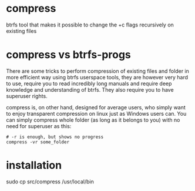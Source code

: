 # compress
btrfs tool that makes it possible to change the +c flags recursively on existing files

# compress vs btrfs-progs
There are some tricks to perform compression of existing files and folder in more efficient way using btrfs userspace tools,
they are however very hard to use, require you to read incredibly long manuals and require deep knowledge and understanding
of btrfs. They also require you to have superuser rights.

compress is, on other hand, designed for average users, who simply want to enjoy transparent compression on linux just as Windows
users can. You can simply compress whole folder (as long as it belongs to you) with no need for superuser as this:

```
# -r is enough, but shows no progress
compress -vr some_folder
```

# installation
sudo cp src/compress /usr/local/bin
